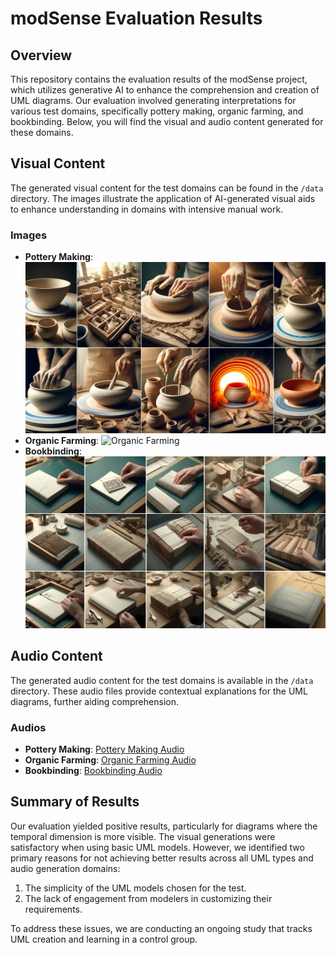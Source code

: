 # modSense Evaluation Results

## Overview

This repository contains the evaluation results of the modSense project, which utilizes generative AI to enhance the comprehension and creation of UML diagrams. Our evaluation involved generating interpretations for various test domains, specifically pottery making, organic farming, and bookbinding. Below, you will find the visual and audio content generated for these domains.

## Visual Content

The generated visual content for the test domains can be found in the `/data` directory. The images illustrate the application of AI-generated visual aids to enhance understanding in domains with intensive manual work. 

### Images
- **Pottery Making**: ![Pottery Making](./data/ex1.png)
- **Organic Farming**: ![Organic Farming](./data/ex2.png)
- **Bookbinding**: ![Bookbinding](./data/ex3.png)

## Audio Content

The generated audio content for the test domains is available in the `/data` directory. These audio files provide contextual explanations for the UML diagrams, further aiding comprehension.

### Audios
- **Pottery Making**: [Pottery Making Audio](./data/ex1.wav)
- **Organic Farming**: [Organic Farming Audio](./data/ex2.wav)
- **Bookbinding**: [Bookbinding Audio](./data/ex3.wav)

## Summary of Results

Our evaluation yielded positive results, particularly for diagrams where the temporal dimension is more visible. The visual generations were satisfactory when using basic UML models. However, we identified two primary reasons for not achieving better results across all UML types and audio generation domains:
1. The simplicity of the UML models chosen for the test.
2. The lack of engagement from modelers in customizing their requirements.

To address these issues, we are conducting an ongoing study that tracks UML creation and learning in a control group.
